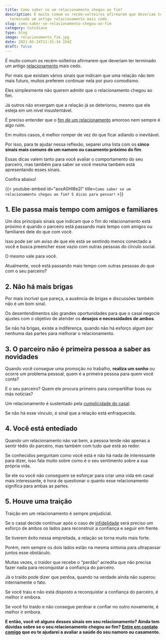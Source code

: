 ```yaml
---
title: Como saber se um relacionamento chegou ao fim?
description: É muito comum os recém-solteiros afirmarem que deveriam ter
  terminado um antigo relacionamento mais cedo.
slug: como-saber-se-relacionamento-chegou-ao-fim
category: Cotidiano
type: blog
image: relacionamento_fim.jpg
date: 2021-05-24T11:31:34.154Z
draft: false
---
```


É muito comum os recém-solteiros afirmarem que deveriam ter terminado um antigo [relacionamento](https://yuribusin.com.br/5-comportamentos-que-dificultam-o-relacionamento-amoroso/) mais cedo.

Por mais que existam vários sinais que indicam que uma relação não tem mais futuro, muitos preferem continuar nela por puro comodismo.

Eles simplesmente não querem admitir que o relacionamento chegou ao fim.

Já outros não enxergam que a relação já se deteriorou, mesmo que ele esteja em um nível insustentável.

É preciso entender que o [fim de um relacionamento](https://yuribusin.com.br/termino-de-relacionamentos-podem-ser-traumaticos/) amoroso nem sempre é algo ruim.

Em muitos casos, é melhor romper de vez do que ficar adiando o inevitável.

Por isso, para te ajudar nessa reflexão, separei uma lista com os **cinco sinais mais comuns de um namoro ou casamento próximo do fim**.

Essas dicas valem tanto para você avaliar o comportamento do seu parceiro, mas também para saber se você mesma também está apresentando esses sinais.

Confira abaixo!

{{< youtube-embed id="aoxA0HI8e2I" title=`Como saber se um relacionamento chegou ao fim? 5 dicas para pensar!` >}}

## 1. Ele passa mais tempo com amigos e familiares

Um dos principais sinais que indicam que o fim do relacionamento está próximo é quando o parceiro está passando mais tempo com amigos ou familiares dele do que com você.

Isso pode ser um aviso de que ele está se sentindo menos conectado a você e busca preencher esse vazio com outras pessoas do círculo social.

O mesmo vale para você.

Atualmente, você está passando mais tempo com outras pessoas do que com o seu parceiro?

## 2. Não há mais brigas

Por mais incrível que pareça, a ausência de brigas e discussões também não é um bom sinal.

Os desentendimentos são grandes oportunidades para que o casal negocie ajustes com o objetivo de atender os **desejos e necessidades de ambos**.

Se não há brigas, existe a indiferença, quando não há esforço algum por nenhuma das partes para melhorar o relacionamento.

## 3. O parceiro não é primeira pessoa a saber as novidades

Quando você consegue uma promoção no trabalho, **realiza um sonho** ou ocorre um problema pessoal, quem é a primeira pessoa para quem você conta?

E o seu parceiro? Quem ele procura primeiro para compartilhar boas ou más notícias?

Um relacionamento é sustentado pela [cumplicidade do casal](https://yuribusin.com.br/relacionamento-sem-reciprocidade/).

Se não há esse vínculo, é sinal que a relação está enfraquecida.

## 4. Você está entediado

Quando um relacionamento não vai bem, a pessoa tende não apenas a sentir tédio do parceiro, mas também com tudo que está ao redor.

Se conhecidos perguntam como você está e não há nada de interessante para dizer, isso fala muito sobre como é o seu sentimento sobre a sua própria vida.

Se ele ou você não conseguem se esforçar para criar uma vida em casal mais interessante, é hora de questionar o quanto esse relacionamento significa para ambas as partes.

## 5. Houve uma traição

Traição em um relacionamento é sempre prejudicial.

Se o casal decide continuar após o caso de [infidelidade](https://yuribusin.com.br/como-superar-a-infidelidade/) será preciso um esforço de ambos os lados para reconstruir a confiança e seguir em frente.

Se tiverem êxito nessa empreitada, a relação se torna muito mais forte.

Porém, nem sempre os dois lados estão na mesma sintonia para ultrapassar juntos esse obstáculo.

Muitas vezes, o traidor que recebe o “perdão” acredita que não precisa fazer nada para reconquistar a confiança do parceiro.

Já o traído pode dizer que perdoa, quando na verdade ainda não superou internamente o fato.

Se você traiu e não está disposto a reconquistar a confiança do parceiro, é melhor ir embora.

Se você foi traído e não consegue perdoar e confiar no outro novamente, é melhor ir embora.

**E então, você vê alguns desses sinais em seu relacionamento? Ainda tem dúvidas sobre se o seu relacionamento chegou ao fim? [Entre em contato comigo](https://yuribusin.com.br/contato/) que eu te ajudarei a avaliar a saúde do seu namoro ou casamento.**
